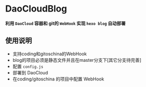 # DaoCloudBlog

**利用 `DaoCloud` 容器和 git的 `WebHook` 实现 `hexo blog` 自动部署**

## 使用说明
- 支持coding和gitoschina的WebHook
- blog的项目必须是静态文件并且在master分支下[其它分支待完善]
- 配置 `config.js`
- 部署到 DaoCloud
- 在coding/gitoschina 的项目中配置 WebHook


